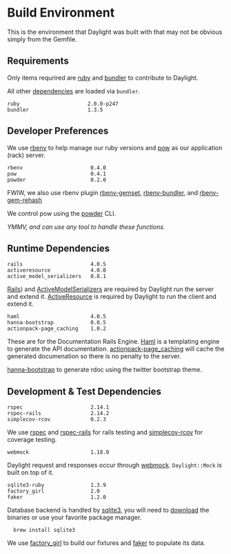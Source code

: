 # Build Environment

This is the environment that Daylight was built with that may not be obvious
simply from the Gemfile.

## Requirements

Only items requrired are [ruby](https://www.ruby-lang.org/en/downloads/)
and [bundler](http://bundler.io/) to contribute to Daylight.

All other [dependencies](#dependencies) are loaded via `bundler`.

    ruby                      2.0.0-p247
    bundler                   1.3.5

## Developer Preferences

We use [rbenv](https://github.com/sstephenson/rbenv) to help manage
our ruby versions and [pow](http://pow.cx/) as our application
(rack) server.

    rbenv                      0.4.0
    pow                        0.4.1
    powder                     0.2.0

FWIW, we also use rbenv plugin
[rbenv-gemset](https://github.com/jf/rbenv-gemset),
[rbenv-bundler](https://github.com/carsomyr/rbenv-bundler), and
[rbenv-gem-rehash](https://github.com/sstephenson/rbenv-gem-rehash)

We control pow using the [powder](https://github.com/Rodreegez/powder) CLI.

_YMMV, and can use any tool to handle these functions._

## Runtime Dependencies

    rails                      4.0.5
    activeresource             4.0.0
    active_model_serializers   0.8.1

[Rails](https://github.com/rails/rails)) and
[ActiveModelSerializers](https://github.com/rails-api/active_model_serializers)
are required by Daylight run the server and extend it.
[ActiveResource](https://github.com/rails/activeresource) is required by Daylight to run the client and extend it.

    haml                       4.0.5
    hanna-bootstrap            0.0.5
    actionpack-page_caching    1.0.2

These are for the Documentation Rails Engine.
[Haml](https://github.com/haml/haml) is a
templating engine to generate the API documentation.
[actionpack-page_caching](https://github.com/rails/actionpack-page_caching)
will cache the generated documenation so there is no penalty to the server.

[hanna-bootstrap](https://github.com/ngs/hanna-bootstrap) to generate
rdoc using the twitter bootstrap theme.

## Development & Test Dependencies

    rspec                      2.14.1
    rspec-rails                2.14.2
    simplecov-rcov             0.2.3

We use [rspec](https://github.com/rspec/rspec) and
[rspec-rails](https://github.com/rspec/rspec-rails)
for rails testing and
[simplecov-rcov](https://github.com/fguillen/simplecov-rcov)
for coverage testing.

    webmock                    1.18.0

Daylight request and responses occur through [webmock](https://github.com/bblimke/webmock).
`Daylight::Mock` is built on top of it.

    sqlite3-ruby               1.3.9
    factory_girl               2.0
    faker                      1.2.0

Database backend is handled by [sqlite3](https://github.com/sparklemotion/sqlite3-ruby),
you will need to [download](https://www.sqlite.org/download.html)
the binaries or use your favorite package manager.

  ````
    brew install sqlite3
  ````

We use [factory_girl](https://github.com/thoughtbot/factory_girl)
to build our fixtures and [faker](https://github.com/stympy/faker)
to populate its data.
